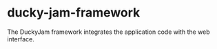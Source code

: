 # ducky-jam-framework
The DuckyJam framework integrates the application code with the web interface.
